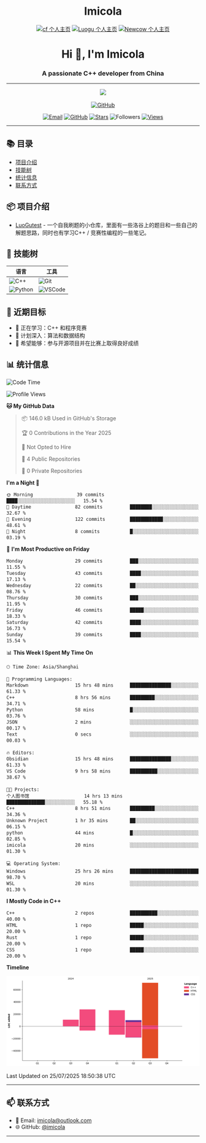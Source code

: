 <h1 align="center">Imicola</h1>

<div align="center">

[![cf 个人主页](https://img.shields.io/badge/codeforces-imicola-yellow)](https://codeforces.com/profile/imicola)
[![Luogu 个人主页](https://img.shields.io/badge/Luogu-imicola-blue)](https://www.luogu.com.cn/user/1422275)
[![Newcow 个人主页](https://img.shields.io/badge/牛客-imicola-blue)](https://ac.nowcoder.com/acm/contest/profile/693475085)

</div>
<div align="center">
  
# Hi 👋, I'm Imicola

### A passionate C++ developer from China

---

<p align="center">
  <img src="https://readme-typing-svg.herokuapp.com/?lines=Learning+C%2B%2B+and+Competitive+Programming;First-year+Software+Engineering+Student&font=Fira%20Code&center=true&width=480&height=50">
</p>

<a href="https://github.com/imicola">
    <img src="https://img.shields.io/badge/GitHub-imicola-brightgreen" alt="GitHub"/>
</a>

<div align="center">

[![Email](https://img.shields.io/badge/-Email-c14438?style=flat&logo=Gmail&logoColor=white)](mailto:imicola@outlook.com)
[![GitHub](https://img.shields.io/badge/GitHub-imicola-brightgreen)](https://github.com/imicola)
[![Stars](https://img.shields.io/github/stars/imicola?color=fefb7b&logo=Github)](https://github.com/imicola)
![Followers](https://img.shields.io/github/followers/imicola?color=blue&logo=Github)
[![Views](https://komarev.com/ghpvc/?username=imicola&color=blue&style=flat)](https://github.com/imicola)

</div>

---

</div>

## 📚 目录
- [项目介绍](#项目介绍)
- [技能树](#技能树)
- [统计信息](#统计信息)
- [联系方式](#联系方式)

## 📦 项目介绍
- [LuoGutest](https://github.com/imicola/LuoGutest) - 一个自我刷题的小仓库，里面有一些洛谷上的题目和一些自己的解题思路，同时也有学习C++ / 竞赛性编程的一些笔记。

## 🚀 技能树
| 语言  | 工具 |
|-------|------|
| ![C++](https://img.shields.io/badge/-C++-00599C?style=flat&logo=c%2B%2B&logoColor=white) | ![Git](https://img.shields.io/badge/-Git-F05032?style=flat&logo=git&logoColor=white) |
| ![Python](https://img.shields.io/badge/-Python-3776AB?style=flat&logo=python&logoColor=white) | ![VSCode](https://img.shields.io/badge/-VSCode-007ACC?style=flat&logo=visual-studio-code&logoColor=white) |


## 🎯 近期目标

- 🔭 正在学习：C++ 和程序竞赛
- 🌱 计划深入：算法和数据结构
- 👯 希望能够：参与开源项目并在比赛上取得良好成绩

## 📊 统计信息
<!--START_SECTION:waka-->
![Code Time](http://img.shields.io/badge/Code%20Time-588%20hrs%2011%20mins-blue)

![Profile Views](http://img.shields.io/badge/Profile%20Views-0-blue)

**🐱 My GitHub Data** 

> 📦 146.0 kB Used in GitHub's Storage 
 > 
> 🏆 0 Contributions in the Year 2025
 > 
> 🚫 Not Opted to Hire
 > 
> 📜 4 Public Repositories 
 > 
> 🔑 0 Private Repositories 
 > 
**I'm a Night 🦉** 

```text
🌞 Morning                39 commits          ████░░░░░░░░░░░░░░░░░░░░░   15.54 % 
🌆 Daytime                82 commits          ████████░░░░░░░░░░░░░░░░░   32.67 % 
🌃 Evening                122 commits         ████████████░░░░░░░░░░░░░   48.61 % 
🌙 Night                  8 commits           █░░░░░░░░░░░░░░░░░░░░░░░░   03.19 % 
```
📅 **I'm Most Productive on Friday** 

```text
Monday                   29 commits          ███░░░░░░░░░░░░░░░░░░░░░░   11.55 % 
Tuesday                  43 commits          ████░░░░░░░░░░░░░░░░░░░░░   17.13 % 
Wednesday                22 commits          ██░░░░░░░░░░░░░░░░░░░░░░░   08.76 % 
Thursday                 30 commits          ███░░░░░░░░░░░░░░░░░░░░░░   11.95 % 
Friday                   46 commits          █████░░░░░░░░░░░░░░░░░░░░   18.33 % 
Saturday                 42 commits          ████░░░░░░░░░░░░░░░░░░░░░   16.73 % 
Sunday                   39 commits          ████░░░░░░░░░░░░░░░░░░░░░   15.54 % 
```


📊 **This Week I Spent My Time On** 

```text
🕑︎ Time Zone: Asia/Shanghai

💬 Programming Languages: 
Markdown                 15 hrs 48 mins      ███████████████░░░░░░░░░░   61.33 % 
C++                      8 hrs 56 mins       █████████░░░░░░░░░░░░░░░░   34.71 % 
Python                   58 mins             █░░░░░░░░░░░░░░░░░░░░░░░░   03.76 % 
JSON                     2 mins              ░░░░░░░░░░░░░░░░░░░░░░░░░   00.17 % 
Text                     0 secs              ░░░░░░░░░░░░░░░░░░░░░░░░░   00.03 % 

🔥 Editors: 
Obsidian                 15 hrs 48 mins      ███████████████░░░░░░░░░░   61.33 % 
VS Code                  9 hrs 58 mins       ██████████░░░░░░░░░░░░░░░   38.67 % 

🐱‍💻 Projects: 
个人图书馆                    14 hrs 13 mins      ██████████████░░░░░░░░░░░   55.18 % 
C++                      8 hrs 51 mins       █████████░░░░░░░░░░░░░░░░   34.36 % 
Unknown Project          1 hr 35 mins        ██░░░░░░░░░░░░░░░░░░░░░░░   06.15 % 
python                   44 mins             █░░░░░░░░░░░░░░░░░░░░░░░░   02.85 % 
imicola                  20 mins             ░░░░░░░░░░░░░░░░░░░░░░░░░   01.30 % 

💻 Operating System: 
Windows                  25 hrs 26 mins      █████████████████████████   98.70 % 
WSL                      20 mins             ░░░░░░░░░░░░░░░░░░░░░░░░░   01.30 % 
```

**I Mostly Code in C++** 

```text
C++                      2 repos             ██████████░░░░░░░░░░░░░░░   40.00 % 
HTML                     1 repo              █████░░░░░░░░░░░░░░░░░░░░   20.00 % 
Rust                     1 repo              █████░░░░░░░░░░░░░░░░░░░░   20.00 % 
CSS                      1 repo              █████░░░░░░░░░░░░░░░░░░░░   20.00 % 
```



**Timeline**

![Lines of Code chart](https://raw.githubusercontent.com/imicola/imicola/main/assets/bar_graph.png)


 Last Updated on 25/07/2025 18:50:38 UTC
<!--END_SECTION:waka-->

---

## 📫 联系方式

- 📧 Email: imicola@outlook.com
- 🌐 GitHub: [@imicola](https://github.com/imicola)

---